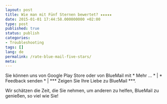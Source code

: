 ```yaml
---
layout: post
title: Wie man mit Fünf Sternen bewertet? ★★★★★
date: 2015-01-01 17:44:58.000000000 +02:00
type: post
published: true
status: publish
categories:
- Troubleshooting
tags: []
lang: de
permalink: /rate-blue-mail-five-stars/
meta:
---
```


Sie können uns von Google Play Store oder von BlueMail mit * Mehr ... * \| * Feedback senden * \| *** Zeigen Sie Ihre Liebe zu BlueMail ***.

Wir schätzen die Zeit, die Sie nehmen, um anderen zu helfen, BlueMail zu genießen, so viel wie Sie!
